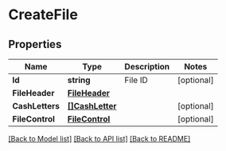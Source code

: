 # CreateFile

## Properties
Name | Type | Description | Notes
------------ | ------------- | ------------- | -------------
**Id** | **string** | File ID | [optional] 
**FileHeader** | [**FileHeader**](FileHeader.md) |  | 
**CashLetters** | [**[]CashLetter**](CashLetter.md) |  | [optional] 
**FileControl** | [**FileControl**](FileControl.md) |  | [optional] 

[[Back to Model list]](../README.md#documentation-for-models) [[Back to API list]](../README.md#documentation-for-api-endpoints) [[Back to README]](../README.md)



